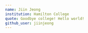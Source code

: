 ```yaml
---
name: Jiin Jeong
institution: Hamilton College
quote: Goodbye college! Hello world!
github_user: jiinjeong
---
```

